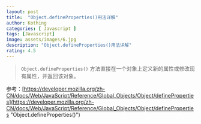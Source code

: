 ```yaml
---
layout: post
title:  "Object.defineProperties()用法详解"
author: Kothing
categories: [ Javascript ]
tags: [Javascript]
image: assets/images/6.jpg
description: "Object.defineProperties()用法详解"
rating: 4.5
---
```


> `Object.defineProperties()` 方法直接在一个对象上定义新的属性或修改现有属性，并返回该对象。

参考：[https://developer.mozilla.org/zh-CN/docs/Web/JavaScript/Reference/Global_Objects/Object/defineProperties](https://developer.mozilla.org/zh-CN/docs/Web/JavaScript/Reference/Global_Objects/Object/defineProperties "Object.defineProperties()")
